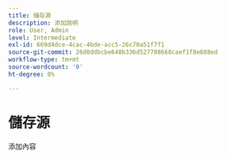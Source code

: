 ```yaml
---
title: 儲存源
description: 添加說明
role: User, Admin
level: Intermediate
exl-id: 669d4dce-4cac-4bde-acc5-26c70a51f7f1
source-git-commit: 26d0ddbcbe648b336d527788668caef1f8e688ed
workflow-type: tm+mt
source-wordcount: '0'
ht-degree: 0%

---
```


# 儲存源

添加內容
